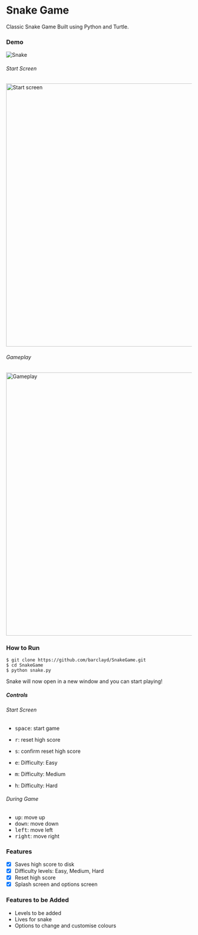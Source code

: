 # Snake Game

Classic Snake Game
Built using Python and Turtle.

### Demo

![Snake](https://user-images.githubusercontent.com/39765499/51146885-14631980-1850-11e9-8910-b7f791e46859.gif)

###### Start Screen

<img width="712" alt="Start screen" src="https://user-images.githubusercontent.com/39765499/51146365-82a6dc80-184e-11e9-8f54-d6677c6b3d44.png">

###### Gameplay

<img width="712" alt="Gameplay" src="https://user-images.githubusercontent.com/39765499/51146364-82a6dc80-184e-11e9-8892-d27aea149071.png">


### How to Run

````
$ git clone https://github.com/barclayd/SnakeGame.git
$ cd SnakeGame
$ python snake.py
````
Snake will now open in a new window and you can start playing!

##### Controls

###### Start Screen

- <kbd>space</kbd>: start game

- <kbd>r</kbd>: reset high score
- <kbd>s</kbd>: confirm reset high score

- <kbd>e</kbd>: Difficulty: Easy
- <kbd>m</kbd>: Difficulty: Medium
- <kbd>h</kbd>: Difficulty: Hard

###### During Game

- <kbd>up</kbd>: move up
- <kbd>down</kbd>: move down
- <kbd>left</kbd>: move left
- <kbd>right</kbd>: move right

### Features 

- [x] Saves high score to disk
- [x] Difficulty levels: Easy, Medium, Hard
- [x] Reset high score
- [x] Splash screen and options screen

### Features to be Added

* Levels to be added
* Lives for snake
* Options to change and customise colours
